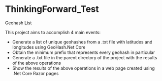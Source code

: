 # ThinkingForward_Test
Geohash List

This project aims to accomplish 4 main events:
- Generate a list of unique geohashes from a .txt file with latitudes and longitudes using GeoHash.Net Core
- Obtain the minimum prefix that represents every geohash in particular
- Generate a .txt file in the parent directory of the project with the results of the above operations
- Show the results of the above operations in a web page created using .Net Core Razor pages
